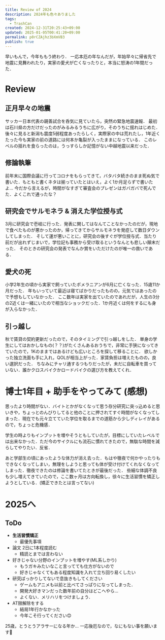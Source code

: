 ```yaml
---
title: Review of 2024
description: 2024年も色々ありました
tags:
  - TrashCan
created: 2024-12-31T20:25:43+09:00
updated: 2025-01-05T00:41:20+09:00
permalink: p0rCZAjhz3bXmVB3
publish: true
---
```


早いもんで，今年ももう終わり．
一応本厄の年なんだが，年始早々に帰省先で地震に見舞われたり，実家の愛犬が亡くなったりと，本当に怒涛の1年間だった．

# Review

## 正月早々の地震

サッカー日本代表の親善試合を呑気に見ていたら，突然の緊急地震速報．
最初は石川県の方だけだったのがみるみるうちに広がり，そのうちに揺れはじめた．
後々に見ると新潟も震度5弱程度あったらしく，実際家の中は荒れたし，1年近くたった今も実家の前の道路には何本か亀裂が入ったままになっている．
このレベルの揺れを食らったのは，うっすらしか記憶がない中越地震以来だった．

## 修論執筆

前年末に国際会議に行ってコロナをもらってきて，バタバタ続きのまま死ぬ気で書いた．もともと書くネタは揃っていたとはいえ，よく1か月足らずで書いたよ…
今だから言えるが，時間がなすぎて審査会のプレゼンはガバガバで死んでた．よくこれで通ったな？

## 研究会でサルモネラ & 消えた学位授与式

3月に研究会で壱岐に行った．発表に関してはなんてことなかったのだが，現地で食べたものが悪かったのか，帰ってきてからサルモネラを発症して数日ダウンしてしまった．
そして運が悪いことに，研究会の後すぐが学位授与式．当たり前だが出れずじまいで，学位記も事務から受け取るというなんとも悲しい顛末だった．
そのときの研究会の発表でなんか賞をいただけたのが唯一の救いである．

## 愛犬の死

小学2年生の頃から実家で飼っていたポメラニアンが6月に亡くなった．15歳11か月だった．
年もいっていて最近は寝てばかりだったものの，元気ではあったので予想もしていなかった．
ここ数年は実家を出ていたのであれだが，人生の3分の2近くは一緒にいたので相当なショックだった．1か月近くは何をするにも身が入らなかった．

## 引っ越し

秋で賃貸の契約更新だったので，そのタイミングで引っ越しをした．
単身の学生にしてはおかしなもの(？？)がたくさんあるおうちで，非常に手狭になってきていたので，1Kのままではあるけども広いところを探して移ることに．
欲しかった独立洗面も手に入れ，QOLが相当上がった．家賃負担は増えたものの，良い選択だった．
ちなみにチャリ通するつもりだったが，未だに自転車を買っていない．誰かクロスバイクかロードバイクの選び方を教えてくれ．

# 博士1年目 + 助手をやってみて (感想)

思ったより時間がない．バイトとかがなくなって思う存分研究に突っ込めると思いきや，ちょっとのんびりしてると他のことに押されてすぐ時間がなくなってしまった．現在でも元々立てていた学位を取るまでの道筋から少しディレイがあるので，ちょっと危機感．

学生の時よりもインプットを増やそうともしていたが，目標にしていたレベルでは出来なかった．ただ今のサイクルにも流石に慣れてきたので，無駄な時間を減らしてやりたい．反省．

あと学部生の頃にあったような体力が消え去った．もはや徹夜で何かやったりもできなくなってしまい，無理をしようと思っても体が受け付けてくれなくなってしまった．徹夜できたのは修論を書いてたときが最後だった．
些細な体調不良も少し増えてきていたので，ここ数ヶ月は方向転換し，徐々に生活習慣を矯正しようとしている．(矯正できたとは言ってない)

# 2025へ

## ToDo

- **生活習慣矯正**
  - 最優先事項
- 論文 2日に1本程度読む
  - 精読とまでは言わない
- 好きじゃない分野のインプットを増やす(ML系しかり)
  - もうガキみたいなこと言ってても仕方がないので
  - 好きじゃなくてもある程度知識を入れて立ち回り易くしたい
- 研究ばっかりしてないで息抜きもしてください
  - ゲームもアニメも以前と比べてさっぱりになってしまった．
  - 開発大好きマンだった数年前の自分はどこへやら…
  - よくない．メリハリをつけましょう．
- AT限解除をする
  - 結局1年行かなかった
  - 今年こそ行ってください😊

25歳，とうとうアラサーになる年か…
一応後厄なので，なにもない事を願います🙏
